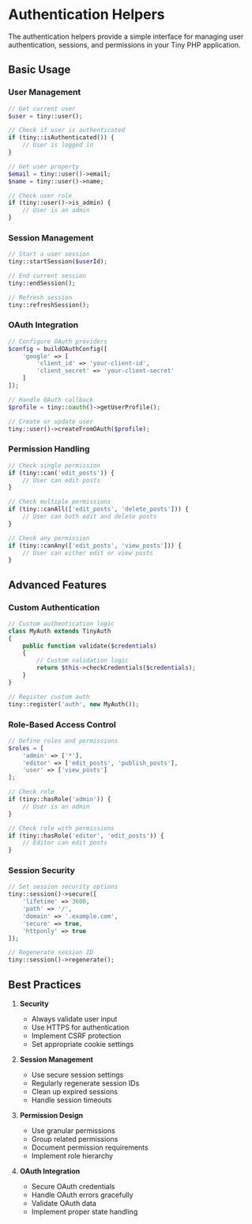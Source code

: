 # Authentication Helpers

The authentication helpers provide a simple interface for managing user authentication, sessions, and permissions in your Tiny PHP application.

## Basic Usage

### User Management

```php
// Get current user
$user = tiny::user();

// Check if user is authenticated
if (tiny::isAuthenticated()) {
    // User is logged in
}

// Get user property
$email = tiny::user()->email;
$name = tiny::user()->name;

// Check user role
if (tiny::user()->is_admin) {
    // User is an admin
}
```

### Session Management

```php
// Start a user session
tiny::startSession($userId);

// End current session
tiny::endSession();

// Refresh session
tiny::refreshSession();
```

### OAuth Integration

```php
// Configure OAuth providers
$config = buildOAuthConfig([
    'google' => [
        'client_id' => 'your-client-id',
        'client_secret' => 'your-client-secret'
    ]
]);

// Handle OAuth callback
$profile = tiny::oauth()->getUserProfile();

// Create or update user
tiny::user()->createFromOAuth($profile);
```

### Permission Handling

```php
// Check single permission
if (tiny::can('edit_posts')) {
    // User can edit posts
}

// Check multiple permissions
if (tiny::canAll(['edit_posts', 'delete_posts'])) {
    // User can both edit and delete posts
}

// Check any permission
if (tiny::canAny(['edit_posts', 'view_posts'])) {
    // User can either edit or view posts
}
```

## Advanced Features

### Custom Authentication

```php
// Custom authentication logic
class MyAuth extends TinyAuth
{
    public function validate($credentials)
    {
        // Custom validation logic
        return $this->checkCredentials($credentials);
    }
}

// Register custom auth
tiny::register('auth', new MyAuth());
```

### Role-Based Access Control

```php
// Define roles and permissions
$roles = [
    'admin' => ['*'],
    'editor' => ['edit_posts', 'publish_posts'],
    'user' => ['view_posts']
];

// Check role
if (tiny::hasRole('admin')) {
    // User is an admin
}

// Check role with permissions
if (tiny::hasRole('editor', 'edit_posts')) {
    // Editor can edit posts
}
```

### Session Security

```php
// Set session security options
tiny::session()->secure([
    'lifetime' => 3600,
    'path' => '/',
    'domain' => '.example.com',
    'secure' => true,
    'httponly' => true
]);

// Regenerate session ID
tiny::session()->regenerate();
```

## Best Practices

1. **Security**
   - Always validate user input
   - Use HTTPS for authentication
   - Implement CSRF protection
   - Set appropriate cookie settings

2. **Session Management**
   - Use secure session settings
   - Regularly regenerate session IDs
   - Clean up expired sessions
   - Handle session timeouts

3. **Permission Design**
   - Use granular permissions
   - Group related permissions
   - Document permission requirements
   - Implement role hierarchy

4. **OAuth Integration**
   - Secure OAuth credentials
   - Handle OAuth errors gracefully
   - Validate OAuth data
   - Implement proper state handling
